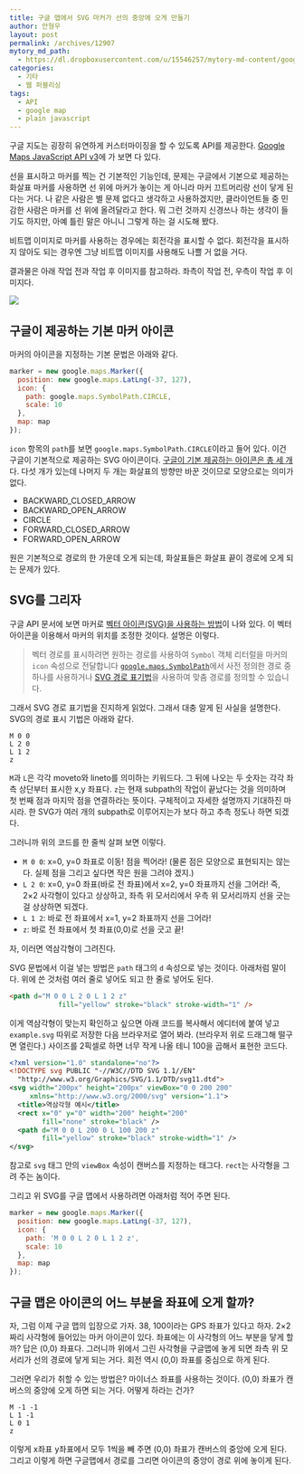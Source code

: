 ```yaml
---
title: 구글 맵에서 SVG 마커가 선의 중앙에 오게 만들기
author: 안형우
layout: post
permalink: /archives/12907
mytory_md_path:
  - https://dl.dropboxusercontent.com/u/15546257/mytory-md-content/google-map-marker.md
categories:
  - 기타
  - 웹 퍼블리싱
tags:
  - API
  - google map
  - plain javascript
---
```

구글 지도는 굉장히 유연하게 커스터마이징을 할 수 있도록 API를 제공한다. [Google Maps JavaScript API v3][1]에 가 보면 다 있다.

선을 표시하고 마커를 찍는 건 기본적인 기능인데, 문제는 구글에서 기본으로 제공하는 화살표 마커를 사용하면 선 위에 마커가 놓이는 게 아니라 마커 끄트머리랑 선이 닿게 된다는 거다. 나 같은 사람은 별 문제 없다고 생각하고 사용하겠지만, 클라이언트들 중 민감한 사람은 마커를 선 위에 올려달라고 한다. 뭐 그런 것까지 신경쓰나 하는 생각이 들기도 하지만, 아예 틀린 말은 아니니 그렇게 하는 걸 시도해 봤다.

비트맵 이미지로 마커를 사용하는 경우에는 회전각을 표시할 수 없다. 회전각을 표시하지 않아도 되는 경우엔 그냥 비트맵 이미지를 사용해도 나쁠 거 없을 거다.

결과물은 아래 작업 전과 작업 후 이미지를 참고하라. 좌측이 작업 전, 우측이 작업 후 이미지다.

![][2]

## 구글이 제공하는 기본 마커 아이콘

마커의 아이콘을 지정하는 기본 문법은 아래와 같다.

~~~ js
marker = new google.maps.Marker({
  position: new google.maps.LatLng(-37, 127),
  icon: {
    path: google.maps.SymbolPath.CIRCLE,
    scale: 10
  },
  map: map
});
~~~
    

`icon` 항목의 `path`를 보면 `google.maps.SymbolPath.CIRCLE`이라고 들어 있다. 이건 구글이 기본적으로 제공하는 SVG 아이콘이다. [구글이 기본 제공하는 아이콘은 총 세 개][3]다. 다섯 개가 있는데 나머지 두 개는 화살표의 방향만 바꾼 것이므로 모양으로는 의미가 없다.

*   BACKWARD\_CLOSED\_ARROW
*   BACKWARD\_OPEN\_ARROW
*   CIRCLE
*   FORWARD\_CLOSED\_ARROW
*   FORWARD\_OPEN\_ARROW

원은 기본적으로 경로의 한 가운데 오게 되는데, 화살표들은 화살표 끝이 경로에 오게 되는 문제가 있다.

## SVG를 그리자

구글 API 문서에 보면 마커로 [벡터 아이콘(SVG)을 사용하는 방법][4]이 나와 있다. 이 벡터 아이콘을 이용해서 마커의 위치를 조정한 것이다. 설명은 이렇다.

> 벡터 경로를 표시하려면 원하는 경로를 사용하여 `Symbol` 객체 리터럴을 마커의 `icon` 속성으로 전달합니다 [`google.maps.SymbolPath`][3]에서 사전 정의한 경로 중 하나를 사용하거나 [SVG 경로 표기법][5]을 사용하여 맞춤 경로를 정의할 수 있습니다.

그래서 SVG 경로 표기법을 진지하게 읽었다. 그래서 대충 알게 된 사실을 설명한다. SVG의 경로 표시 기법은 아래와 같다.

~~~ text
M 0 0
L 2 0
L 1 2
z
~~~
    

`M`과 `L`은 각각 moveto와 lineto를 의미하는 키워드다. 그 뒤에 나오는 두 숫자는 각각 좌측 상단부터 표시한 x,y 좌표다. `z`는 현재 subpath의 작업이 끝났다는 것을 의미하며 첫 번째 점과 마지막 점을 연결하라는 뜻이다. 구체적이고 자세한 설명까지 기대하진 마시라. 한 SVG가 여러 개의 subpath로 이루어지는가 보다 하고 추측 정도나 하면 되겠다.

그러니까 위의 코드를 한 줄씩 살펴 보면 이렇다.

*   `M 0 0`: x=0, y=0 좌표로 이동! 점을 찍어라! (물론 점은 모양으로 표현되지는 않는다. 실제 점을 그리고 싶다면 작은 원을 그려야 겠지.)
*   `L 2 0`: x=0, y=0 좌표(바로 전 좌표)에서 x=2, y=0 좌표까지 선을 그어라! 즉, 2&#215;2 사각형이 있다고 상상하고, 좌측 위 모서리에서 우측 위 모서리까지 선을 긋는 걸 상상하면 되겠다.
*   `L 1 2`: 바로 전 좌표에서 x=1, y=2 좌표까지 선을 그어라!
*   `z`: 바로 전 좌표에서 첫 좌표(0,0)로 선을 긋고 끝!

자, 이러면 역삼각형이 그려진다.

SVG 문법에서 이걸 넣는 방법은 `path` 태그의 `d` 속성으로 넣는 것이다. 아래처럼 말이다. 위에 쓴 것처럼 여러 줄로 넣어도 되고 한 줄로 넣어도 된다.

~~~ html
<path d="M 0 0 L 2 0 L 1 2 z"
            fill="yellow" stroke="black" stroke-width="1" />
~~~
    

이게 역삼각형이 맞는지 확인하고 싶으면 아래 코드를 복사해서 에디터에 붙여 넣고 `example.svg` 따위로 저장한 다음 브라우저로 열어 봐라. (브라우저 위로 드래그해 떨구면 열린다.) 사이즈를 2픽셀로 하면 너무 작게 나올 테니 100을 곱해서 표현한 코드다.

~~~ xml
<?xml version="1.0" standalone="no"?>
<!DOCTYPE svg PUBLIC "-//W3C//DTD SVG 1.1//EN" 
  "http://www.w3.org/Graphics/SVG/1.1/DTD/svg11.dtd">
<svg width="200px" height="200px" viewBox="0 0 200 200"
     xmlns="http://www.w3.org/2000/svg" version="1.1">
  <title>역삼각형 예시</title>
  <rect x="0" y="0" width="200" height="200"
        fill="none" stroke="black" />
  <path d="M 0 0 L 200 0 L 100 200 z"
        fill="yellow" stroke="black" stroke-width="1" />
</svg>
~~~
    

참고로 `svg` 태그 안의 `viewBox` 속성이 캔버스를 지정하는 태그다. `rect`는 사각형을 그려 주는 놈이다.

그리고 위 SVG를 구글 맵에서 사용하려면 아래처럼 적어 주면 된다.

~~~ js
marker = new google.maps.Marker({
  position: new google.maps.LatLng(-37, 127),
  icon: {
    path: 'M 0 0 L 2 0 L 1 2 z',
    scale: 10
  },
  map: map
});
~~~
    

## 구글 맵은 아이콘의 어느 부분을 좌표에 오게 할까?

자, 그럼 이제 구글 맵의 입장으로 가자. 38, 100이라는 GPS 좌표가 있다고 하자. 2&#215;2짜리 사각형에 들어있는 마커 아이콘이 있다. 좌표에는 이 사각형의 어느 부분을 닿게 할까? 답은 (0,0) 좌표다. 그러니까 위에서 그린 사각형을 구글맵에 놓게 되면 좌측 위 모서리가 선의 경로에 닿게 되는 거다. 회전 역시 (0,0) 좌표를 중심으로 하게 된다.

그러면 우리가 취할 수 있는 방법은? 마이너스 좌표를 사용하는 것이다. (0,0) 좌표가 캔버스의 중앙에 오게 하면 되는 거다. 어떻게 하라는 건가?

~~~ text
M -1 -1
L 1 -1
L 0 1
z
~~~
    

이렇게 x좌표 y좌표에서 모두 1씩을 빼 주면 (0,0) 좌표가 캔버스의 중앙에 오게 된다. 그리고 이렇게 하면 구글맵에서 경로를 그리면 아이콘의 중앙이 경로 위에 놓이게 된다.

 [1]: https://developers.google.com/maps/documentation/javascript/tutorial?hl=ko
 [2]: https://mytory.net/uploads/legacy/google-map-marker-position.png
 [3]: https://developers.google.com/maps/documentation/javascript/reference?hl=ko#SymbolPath
 [4]: https://developers.google.com/maps/documentation/javascript/overlays?hl=ko#VectorIcons
 [5]: http://www.w3.org/TR/SVG/paths.html#PathData
